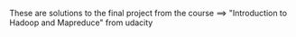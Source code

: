 These are solutions to the final project from  the course ==> "Introduction to Hadoop and Mapreduce" from udacity
